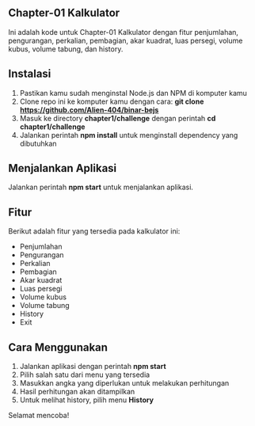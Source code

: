 ## **Chapter-01 Kalkulator**

Ini adalah kode untuk Chapter-01 Kalkulator dengan fitur penjumlahan, pengurangan, perkalian, pembagian, akar kuadrat, luas persegi, volume kubus, volume tabung, dan history.

## **Instalasi**

1.  Pastikan kamu sudah menginstal Node.js dan NPM di komputer kamu
2.  Clone repo ini ke komputer kamu dengan cara: **git clone https://github.com/Alien-404/binar-bejs**
3.  Masuk ke directory **chapter1/challenge** dengan perintah **cd chapter1/challenge**
4.  Jalankan perintah **npm install** untuk menginstall dependency yang dibutuhkan

## **Menjalankan Aplikasi**

Jalankan perintah **npm start** untuk menjalankan aplikasi.

## **Fitur**

Berikut adalah fitur yang tersedia pada kalkulator ini:

*   Penjumlahan
*   Pengurangan
*   Perkalian
*   Pembagian
*   Akar kuadrat
*   Luas persegi
*   Volume kubus
*   Volume tabung
*   History
*   Exit

## **Cara Menggunakan**

1.  Jalankan aplikasi dengan perintah **npm start**
2.  Pilih salah satu dari menu yang tersedia
3.  Masukkan angka yang diperlukan untuk melakukan perhitungan
4.  Hasil perhitungan akan ditampilkan
5.  Untuk melihat history, pilih menu **History**

Selamat mencoba!